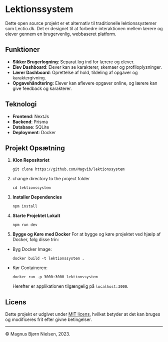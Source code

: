 # Lektionssystem

Dette open source projekt er et alternativ til traditionelle lektionssystemer som Lectio.dk. Det er designet til at forbedre interaktionen mellem lærere og elever gennem en brugervenlig, webbaseret platform.

## Funktioner

-   **Sikker Brugerlogning**: Separat log ind for lærere og elever.
-   **Elev Dashboard**: Elever kan se karakterer, skemaer og profiloplysninger.
-   **Lærer Dashboard**: Oprettelse af hold, tildeling af opgaver og karaktergivning.
-   **Opgavehåndtering**: Elever kan aflevere opgaver online, og lærere kan give feedback og karakterer.

## Teknologi

-   **Frontend**: NextJs
-   **Backend**: Prisma
-   **Database**: SQLite
-   **Deployment**: Docker

## Projekt Opsætning

1. **Klon Repositoriet**

    ```
    git clone https://github.com/Magvib/lektionssystem
    ```

2. change directory to the project folder

    ```
    cd lektionssystem
    ```

3. **Installer Dependencies**

    ```
    npm install
    ```

4. **Starte Projektet Lokalt**

    ```
    npm run dev
    ```

5. **Bygge og Køre med Docker**
   For at bygge og køre projektet ved hjælp af Docker, følg disse trin:

-   Byg Docker Image:
    ```
    docker build -t lektionssystem .
    ```
-   Kør Containeren:
    ```
    docker run -p 3000:3000 lektionssystem
    ```
    Herefter er applikationen tilgængelig på `localhost:3000`.

## Licens

Dette projekt er udgivet under [MIT licens](https://opensource.org/licenses/MIT), hvilket betyder at det kan bruges og modificeres frit efter givne betingelser.

---

© Magnus Bjørn Nielsen, 2023.
